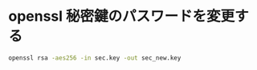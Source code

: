 # openssl 秘密鍵のパスワードを変更する

```bash
openssl rsa -aes256 -in sec.key -out sec_new.key
```

<!--

```bash
```

-->
